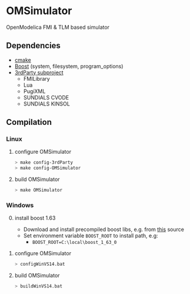 # OMSimulator

OpenModelica FMI &amp; TLM based simulator

## Dependencies

- [cmake](http://www.cmake.org)
- [Boost](http://www.boost.org/) (system, filesystem, program_options)
- [3rdParty subproject](https://github.com/OpenModelica/OMFMISimulator-3rdParty)
  - FMILibrary
  - Lua
  - PugiXML
  - SUNDIALS CVODE
  - SUNDIALS KINSOL

## Compilation

### Linux

1. configure OMSimulator

   ```bash
   > make config-3rdParty
   > make config-OMSimulator
   ```

2. build OMSimulator

   ```bash
   > make OMSimulator
   ```

### Windows

0. install boost 1.63

   - Download and install precompiled boost libs, e.g. from [this](https://sourceforge.net/projects/boost/files/boost-binaries/) source
   - Set environment variable `BOOST_ROOT` to install path, e.g:
     - `BOOST_ROOT=C:\local\boost_1_63_0`

1. configure OMSimulator

   ```bash
   > configWinVS14.bat
   ```

2. build OMSimulator

   ```bash
   > buildWinVS14.bat
   ```
